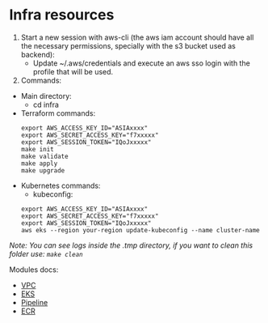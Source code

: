 # Infra resources
1. Start a new session with aws-cli (the aws iam account should have all the necessary permissions, specially with the s3 bucket used as backend):
   - Update ~/.aws/credentials and execute an aws sso login with the profile that will be used.
2. Commands:
- Main directory:
   - cd infra
- Terraform commands:
   ```
   export AWS_ACCESS_KEY_ID="ASIAxxxx"
   export AWS_SECRET_ACCESS_KEY="f7xxxxx"
   export AWS_SESSION_TOKEN="IQoJxxxxx"
   make init
   make validate
   make apply
   make upgrade
   ```
- Kubernetes commands:
   - kubeconfig:
   ```
   export AWS_ACCESS_KEY_ID="ASIAxxxx"
   export AWS_SECRET_ACCESS_KEY="f7xxxxx"
   export AWS_SESSION_TOKEN="IQoJxxxxx"
   aws eks --region your-region update-kubeconfig --name cluster-name
   ```
*Note: You can see logs inside the .tmp directory, if you want to clean this folder use: `make clean`*

Modules docs:
- [VPC](./modules/vpc/README.md)
- [EKS](./modules/eks/README.md)
- [Pipeline](./modules/pipeline/README.md)
- [ECR](./modules/ecr/README.md)